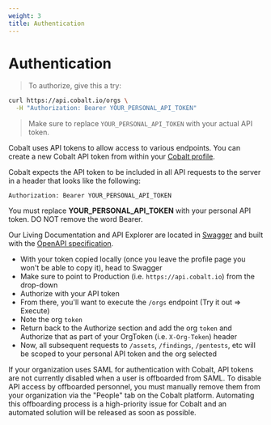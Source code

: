 ```yaml
---
weight: 3
title: Authentication
---
```


# Authentication

> To authorize, give this a try:

```sh
curl https://api.cobalt.io/orgs \
  -H "Authorization: Bearer YOUR_PERSONAL_API_TOKEN"
```

> Make sure to replace `YOUR_PERSONAL_API_TOKEN` with your actual API token.

Cobalt uses API tokens to allow access to various endpoints. You can create a new Cobalt API token from within your
[Cobalt profile](https://app.cobalt.io/settings/api-token).

Cobalt expects the API token to be included in all API requests to the server in a header that looks like the following:

`Authorization: Bearer YOUR_PERSONAL_API_TOKEN`

<aside class="notice">
You must replace <strong>YOUR_PERSONAL_API_TOKEN</strong> with your personal API token. DO NOT remove the word Bearer.
</aside>

Our Living Documentation and API Explorer are located in [Swagger](https://app.swaggerhub.com/apis/CobaltLab/cobalt-api/)
and built with the [OpenAPI specification](https://swagger.io/specification/).

- With your token copied locally (once you leave the profile page you won't be able to copy it), head to Swagger
- Make sure to point to Production (i.e. `https://api.cobalt.io`) from the drop-down
- Authorize with your API token
- From there, you'll want to execute the `/orgs` endpoint (Try it out => Execute)
- Note the org `token`
- Return back to the Authorize section and add the org `token` and Authorize that as part of your OrgToken
  (i.e. `X-Org-Token`) header
- Now, all subsequent requests to `/assets`, `/findings`, `/pentests`, etc will be scoped to your personal API token
  and the org selected

<aside class="warning">
If your organization uses SAML for authentication with Cobalt, API tokens are not currently disabled
when a user is offboarded from SAML. To disable API access by offboarded personnel, you must
manually remove them from your organization via the "People" tab on the Cobalt platform. Automating
this offboarding process is a high-priority issue for Cobalt and an automated solution will be
released as soon as possible.
</aside>
